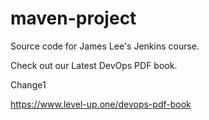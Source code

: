 # maven-project
Source code for James Lee's Jenkins course.

Check out our Latest DevOps PDF book.

Change1

https://www.level-up.one/devops-pdf-book
